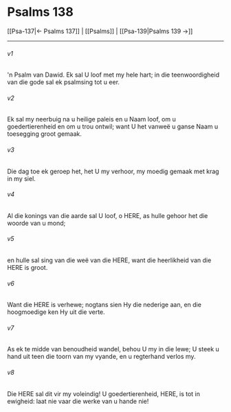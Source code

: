 # Psalms 138

[[Psa-137|← Psalms 137]] | [[Psalms]] | [[Psa-139|Psalms 139 →]]
***

###### v1
'n Psalm van Dawid. Ek sal U loof met my hele hart; in die teenwoordigheid van die gode sal ek psalmsing tot u eer. 
###### v2
Ek sal my neerbuig na u heilige paleis en u Naam loof, om u goedertierenheid en om u trou ontwil; want U het vanweë u ganse Naam u toesegging groot gemaak. 
###### v3
Die dag toe ek geroep het, het U my verhoor, my moedig gemaak met krag in my siel. 
###### v4
Al die konings van die aarde sal U loof, o HERE, as hulle gehoor het die woorde van u mond; 
###### v5
en hulle sal sing van die weë van die HERE, want die heerlikheid van die HERE is groot. 
###### v6
Want die HERE is verhewe; nogtans sien Hy die nederige aan, en die hoogmoedige ken Hy uit die verte. 
###### v7
As ek te midde van benoudheid wandel, behou U my in die lewe; U steek u hand uit teen die toorn van my vyande, en u regterhand verlos my. 
###### v8
Die HERE sal dit vir my voleindig! U goedertierenheid, HERE, is tot in ewigheid: laat nie vaar die werke van u hande nie! 
